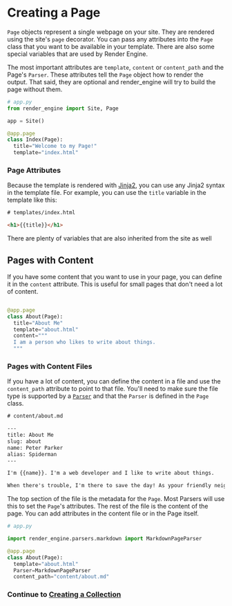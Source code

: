 # Creating a Page

`Page` objects represent a single webpage on your site. They are rendered using the site's `page` decorator. You can pass any attributes into the `Page` class that you want to be available in your template. There are also some special variables that are used by Render Engine.

The most important attributes are `template`, `content` or `content_path` and the Page's `Parser`. These attributes tell the `Page` object how to render the output. That said, they are optional and render_engine will try to build the page without them.

```python
# app.py
from render_engine import Site, Page

app = Site()

@app.page
class Index(Page):
  title="Welcome to my Page!"
  template="index.html"
```

### Page Attributes

Because the template is rendered with [Jinja2], you can use any Jinja2 syntax in the template file. For example, you can use the `title` variable in the template like this:

```html
# templates/index.html

<h1>{{title}}</h1>

```

There are plenty of variables that are also inherited from the site as well

## Pages with Content

If you have some content that you want to use in your page, you can define it in the `content` attribute. This is useful for small pages that don't need a lot of content.

```python

@app.page
class About(Page):
  title="About Me"
  template="about.html"
  content="""
  I am a person who likes to write about things.
  """

```

### Pages with Content Files

If you have a lot of content, you can define the content in a file and use the `content_path` attribute to point to that file. You'll need to make sure the file type is supported by a [`Parser`][Parser] and that the `Parser` is defined in the `Page` class.

```txt
# content/about.md

---
title: About Me
slug: about
name: Peter Parker
alias: Spiderman
---

I'm {{name}}. I'm a web developer and I like to write about things.

When there's trouble, I'm there to save the day! As ypour friendly neighborhood {{alias}}!
```

The top section of the file is the metadata for the `Page`. Most Parsers will use this to set the `Page`'s attributes. The rest of the file is the content of the page. You can add attributes in the content file or in the Page itself.

```python
# app.py

import render_engine.parsers.markdown import MarkdownPageParser

@app.page
class About(Page):
  template="about.html"
  Parser=MarkdownPageParser
  content_path="content/about.md"

```

### Continue to [Creating a Collection](../creating-a-collection/)

[Jinja2]: https://palletsprojects.com/p/jinja/
[Parser]: ../parsers
